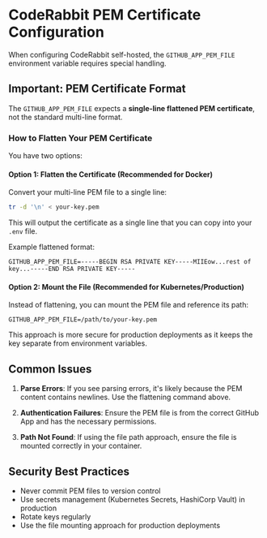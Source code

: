 # CodeRabbit PEM Certificate Configuration

When configuring CodeRabbit self-hosted, the `GITHUB_APP_PEM_FILE` environment
variable requires special handling.

## Important: PEM Certificate Format

The `GITHUB_APP_PEM_FILE` expects a **single-line flattened PEM certificate**,
not the standard multi-line format.

### How to Flatten Your PEM Certificate

You have two options:

#### Option 1: Flatten the Certificate (Recommended for Docker)

Convert your multi-line PEM file to a single line:

```bash
tr -d '\n' < your-key.pem
```

This will output the certificate as a single line that you can copy into your
`.env` file.

Example flattened format:

```
GITHUB_APP_PEM_FILE=-----BEGIN RSA PRIVATE KEY-----MIIEow...rest of key...-----END RSA PRIVATE KEY-----
```

#### Option 2: Mount the File (Recommended for Kubernetes/Production)

Instead of flattening, you can mount the PEM file and reference its path:

```
GITHUB_APP_PEM_FILE=/path/to/your-key.pem
```

This approach is more secure for production deployments as it keeps the key
separate from environment variables.

## Common Issues

1. **Parse Errors**: If you see parsing errors, it's likely because the PEM
   content contains newlines. Use the flattening command above.

2. **Authentication Failures**: Ensure the PEM file is from the correct GitHub
   App and has the necessary permissions.

3. **Path Not Found**: If using the file path approach, ensure the file is
   mounted correctly in your container.

## Security Best Practices

- Never commit PEM files to version control
- Use secrets management (Kubernetes Secrets, HashiCorp Vault) in production
- Rotate keys regularly
- Use the file mounting approach for production deployments
